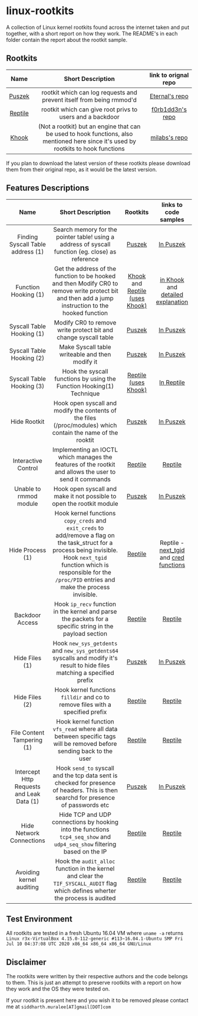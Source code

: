 # linux-rootkits

A collection of Linux kernel rootkits found across the internet taken and put together, with a short report on how they work.
The README's in each folder contain the report about the rootkit sample.

## Rootkits 

|Name|Short Description|link to orignal repo|
|:-:|:-:|:-:|
|[Puszek](Puszek/)|rootkit which can log requests and prevent itself from being rmmod'd|[Eternal's repo](https://github.com/Eterna1/puszek-rootkit)|
|[Reptile](Reptile/)|rootkit which can give root privs to users and a backdoor| [f0rb1dd3n's repo](https://github.com/f0rb1dd3n/Reptile)|
|[Khook](Khook/)| (Not a rootkit) but an engine that can be used to hook functions, also mentioned here since it's used by rootkits to hook functions| [milabs's repo](https://github.com/milabs/khook)|

If you plan to download the latest version of these rootkits please download them from their original repo, as it would be the latest version.

## Features Descriptions

|Name|Short Description|Rootkits|links to code samples|
|:-:|:-:|:-:|:-:|
|Finding Syscall Table address (1)| Search memory for the pointer table! using a address of syscall function (eg. close) as reference|[Puszek](Puszek/)| [In Puszek](Puszek/rootkit.c#L1004)|
|Function Hooking (1)| Get the address of the function to be hooked and then Modify CR0 to remove write protect bit and then add a jump instruction to the hooked function| [Khook](KHmhook/) and [Reptile (uses Khook)](Reptile/) | [in Khook](Khook/x86/hook.c#L75) and [detailed explanation](Khook/README.md)|
|Syscall Table Hooking (1)|Modify CR0 to remove write protect bit and change syscall table|[Puszek](Puszek/)|[In Puszek](Puszek/rootkit.c#L1081)|
|Syscall Table Hooking (2)|Make Syscall table writeable and then modify it|[Puszek](Puszek/)| [In Puszek](Puszek/rootkit.c#L133)|
|Syscall Table Hooking (3)|Hook the syscall functions by using the Function Hooking(1) Technique| [Reptile (uses Khook)](Reptile/)| [In Reptile](Reptile/kernel/main.c#L76) | 
|Hide Rootkit|Hook open syscall and modify the contents of the files (/proc/modules) which contain the name of the rooktit|[Puszek](Puszek/)| [In Puszek](Puszek/rootkit.c#L783)|
|Interactive Control| Implementing an IOCTL which manages the features of the rootkit and allows the user to send it commands|[Reptile](Reptile/)| [Reptile](Reptile/kernel/main.c#L369)|
|Unable to rmmod module|Hook open syscall and make it not possible to open the rootkit module|[Puszek](Puszek/)|[In Puszek](Puszek/rootkit.c#L864)|
|Hide Process (1)|Hook kernel functions `copy_creds` and `exit_creds` to add/remove a flag on the task_struct for a process being invisible. Hook `next_tgid` function which is responsible for the `/proc/PID` entries and make the process invisible.|[Reptile](Reptile/)| Reptile - [next_tgid](Reptile/kernel/main.c#L99) and [cred functions](Reptile/kernel/main.c#L22)|
|Backdoor Access|Hook `ip_recv` function in the kernel and parse the packets for a specific string in the payload section |[Reptile](Reptile/)| [Reptile](Reptile/kernel/main.c#L327)|
|Hide Files (1) |Hook `new_sys_getdents` and `new_sys_getdents64` syscalls and modify it's result to hide files matching a specified prefix|[Puszek](Puszek/)|[In Puszek](Puszek/rootkit.c#L410)|
|Hide Files (2) |Hook kernel functions `filldir` and co to remove files with a specified prefix|[Reptile](Reptile/)| [Reptile](Reptile/kernel/main.c#L127)|
|File Content Tampering (1)| Hook kernel function `vfs_read` where all data between specific tags will be removed before sending back to the user|[Reptile](Reptile/)| [Reptile](Reptile/kernel/main.c#L215)|
|Intercept Http Requests and Leak Data (1)|Hook `send_to` syscall and the tcp data sent is checked for presence of headers. This is then searchd for presence of passwords etc|[Puszek](Puszek/)|[In Puszek](Puszek/rootkit.c#L535)|
|Hide Network Connections| Hide TCP and UDP connections by hooking into the functions `tcp4_seq_show` and `udp4_seq_show` filtering based on the IP|[Reptile](Reptile/)| [Reptile](Reptile/kernel/main.c#L245)|
|Avoiding kernel auditing| Hook the `audit_alloc` function in the kernel and clear the `TIF_SYSCALL_AUDIT` flag which defines wherter the process is audited|[Reptile](Reptile/)| [Reptile](Reptile/kernel/main.c#L42)|

## Test Environment

All rootkits are tested in a fresh Ubuntu 16.04 VM where `uname -a` returns `Linux r3x-VirtualBox 4.15.0-112-generic #113~16.04.1-Ubuntu SMP Fri Jul 10 04:37:08 UTC 2020 x86_64 x86_64 x86_64 GNU/Linux`


## Disclaimer

The rootkits were written by their respective authors and the code belongs to them. This is just an attempt to preserve rootkits with a report on how they work and the OS they were tested on.

If your rootkit is present here and you wish it to be removed please contact me at `siddharth.muralee[AT]gmail[DOT]com`
